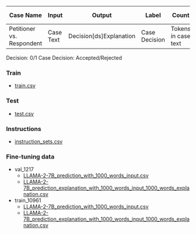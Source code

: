 

| Case Name | Input | Output | Label | Count | Decision Count |
|----------|----------|----------|----------|----------|----------|
| Petitioner vs. Respondent | Case Text | Decision[ds]Explanation | Case Decision | Tokens in case text | Tokens in Explanation text |

Decision: 0/1
Case Decision: Accepted/Rejected

### Train
* [train.csv](https://drive.google.com/file/d/1eBuQuul8alMDakQTC2TRKN_WzbNQlON3/view?usp=sharing)
### Test
* [test.csv](https://drive.google.com/file/d/1COs3uBBgYz4O09LNL1Slnylxeei02ekp/view?usp=sharing)
### Instructions
* [instruction_sets.csv](https://drive.google.com/file/d/1YfFzL-0NgFvHWmvlz_vRVrjkw1SwF-dL/view?usp=sharing)
### Fine-tuning data
* val_1217
  * [LLAMA-2-7B_prediction_with_1000_words_input.csv](https://drive.google.com/file/d/1qrwrTMV5HVKvYmkyG5AMCY5owjbFZxsw/view?usp=sharing)
  * [LLAMA-2-7B_prediction_explanation_with_1000_words_input_1000_words_explanation.csv](https://drive.google.com/file/d/12w-jyO9cASUk8R2C1B3H0799SctJ4p4z/view?usp=sharing)
* train_10961
  * [LLAMA-2-7B_prediction_with_1000_words_input.csv](https://drive.google.com/file/d/1CHj80JoHZEew-OparZ3BnUjfyUdjOlkq/view?usp=sharing)
  * [LLAMA-2-7B_prediction_explanation_with_1000_words_input_1000_words_explanation.csv](https://drive.google.com/file/d/1WQMivt5DpAHegWZDTnXZ4qffJPUmbE7n/view?usp=sharing)
